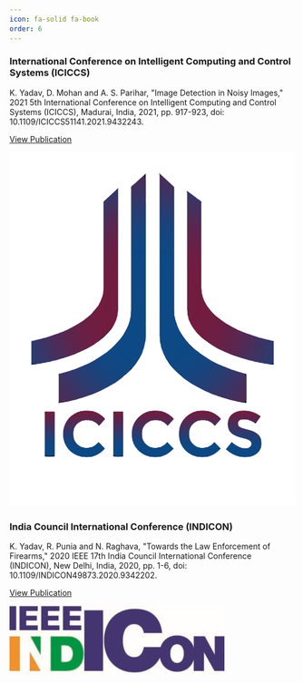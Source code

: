 ```yaml
---
icon: fa-solid fa-book
order: 6
---
```


<div class="project-card">
  <div class="project-card-content">
      <h3>International Conference on Intelligent Computing and Control Systems (ICICCS)</h3>
      <p>K. Yadav, D. Mohan and A. S. Parihar, "Image Detection in Noisy Images," 2021 5th International Conference on Intelligent Computing and Control Systems (ICICCS), Madurai, India, 2021, pp. 917-923, doi: 10.1109/ICICCS51141.2021.9432243.</p>
      <p><a href="https://ieeexplore.ieee.org/document/9432243" target="_blank" rel="noopener noreferrer">View Publication</a></p>
  </div>
  <img src="/assets/publications/iciccs.png" alt="ICICCS" class="project-card-img" />
</div>

<div class="project-card">
  <div class="project-card-content">
      <h3>India Council International Conference (INDICON)</h3>
      <p>K. Yadav, R. Punia and N. Raghava, "Towards the Law Enforcement of Firearms," 2020 IEEE 17th India Council International Conference (INDICON), New Delhi, India, 2020, pp. 1-6, doi: 10.1109/INDICON49873.2020.9342202.</p>
      <p><a href="https://ieeexplore.ieee.org/document/9342202" target="_blank" rel="noopener noreferrer">View Publication</a></p>
  </div>
  <img src="/assets/publications/indicon.jpg" alt="INDICON" class="project-card-img" />
</div>